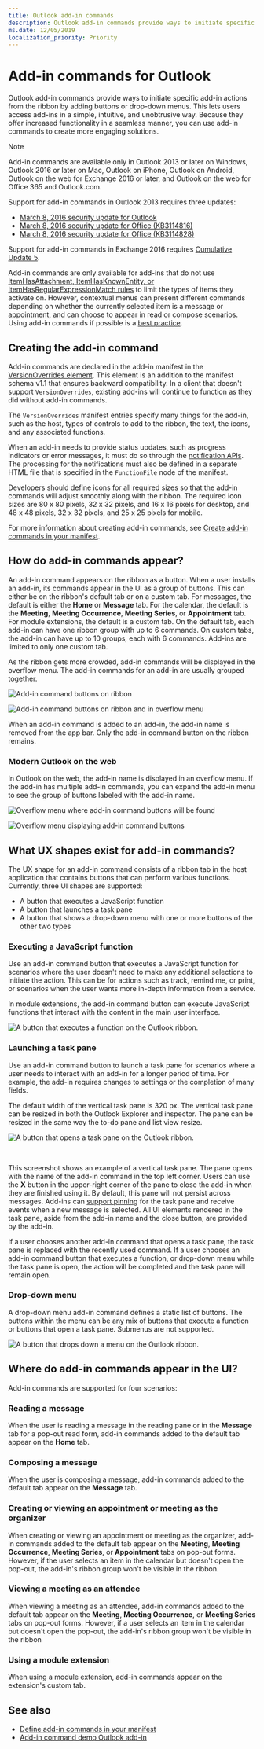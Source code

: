 ```yaml
---
title: Outlook add-in commands
description: Outlook add-in commands provide ways to initiate specific add-in actions from the ribbon by adding buttons or drop-down menus. 
ms.date: 12/05/2019
localization_priority: Priority
---
```


# Add-in commands for Outlook

Outlook add-in commands provide ways to initiate specific add-in actions from the ribbon by adding buttons or drop-down menus. This lets users access add-ins in a simple, intuitive, and unobtrusive way. Because they offer increased functionality in a seamless manner, you can use add-in commands to create more engaging solutions.

> [!NOTE]
> Add-in commands are available only in Outlook 2013 or later on Windows, Outlook 2016 or later on Mac, Outlook on iPhone, Outlook on Android, Outlook on the web for Exchange 2016 or later, and Outlook on the web for Office 365 and Outlook.com.
>
> Support for add-in commands in Outlook 2013 requires three updates:
> - [March 8, 2016 security update for Outlook](https://support.microsoft.com/kb/3114829)
> - [March 8, 2016 security update for Office (KB3114816)](https://support.microsoft.com/help/3114816/march-8,-2016,-update-for-office-2013-kb3114816)
> - [March 8, 2016 security update for Office (KB3114828)](https://support.microsoft.com/help/3114828/march-8,-2016,-update-for-office-2013-kb3114828)
>
> Support for add-in commands in Exchange 2016 requires [Cumulative Update 5](https://support.microsoft.com/help/4012106/cumulative-update-5-for-exchange-server-2016).

Add-in commands are only available for add-ins that do not use [ItemHasAttachment, ItemHasKnownEntity, or ItemHasRegularExpressionMatch rules](activation-rules.md) to limit the types of items they activate on. However, contextual menus can present different commands depending on whether the currently selected item is a message or appointment, and can choose to appear in read or compose scenarios. Using add-in commands if possible is a [best practice](/office/dev/add-ins/concepts/add-in-development-best-practices).

## Creating the add-in command

Add-in commands are declared in the add-in manifest in the [VersionOverrides element](/office/dev/add-ins/reference/manifest/versionoverrides). This element is an addition to the manifest schema v1.1 that ensures backward compatibility. In a client that doesn't support `VersionOverrides`, existing add-ins will continue to function as they did without add-in commands.

The `VersionOverrides` manifest entries specify many things for the add-in, such as the host, types of controls to add to the ribbon, the text, the icons, and any associated functions.

When an add-in needs to provide status updates, such as progress indicators or error messages, it must do so through the [notification APIs](/javascript/api/outlook/office.NotificationMessages). The processing for the notifications must also be defined in a separate HTML file that is specified in the `FunctionFile` node of the manifest.

Developers should define icons for all required sizes so that the add-in commands will adjust smoothly along with the ribbon. The required icon sizes are 80 x 80 pixels, 32 x 32 pixels, and 16 x 16 pixels for desktop, and 48 x 48 pixels, 32 x 32 pixels, and 25 x 25 pixels for mobile.

For more information about creating add-in commands, see [Create add-in commands in your manifest](/office/dev/add-ins/develop/create-addin-commands).

## How do add-in commands appear?

An add-in command appears on the ribbon as a button. When a user installs an add-in, its commands appear in the UI as a group of buttons. This can either be on the ribbon's default tab or on a custom tab. For messages, the default is either the **Home** or **Message** tab. For the calendar, the default is the **Meeting**, **Meeting Occurrence**, **Meeting Series**, or **Appointment** tab. For module extensions,
the default is a custom tab. On the default tab, each add-in can have one ribbon group with up to 6 commands. On custom tabs, the add-in can have up to 10 groups, each with 6 commands. Add-ins are limited to only one custom tab.

As the ribbon gets more crowded, add-in commands will be displayed in the overflow menu. The add-in commands for an add-in are usually grouped together.

![Add-in command buttons on ribbon](images/commands-normal.png)

![Add-in command buttons on ribbon and in overflow menu](images/commands-collapsed.png)

When an add-in command is added to an add-in, the add-in name is removed from the app bar. Only the add-in command button on the ribbon remains.

### Modern Outlook on the web

In Outlook on the web, the add-in name is displayed in an overflow menu. If the add-in has multiple add-in commands, you can expand the add-in menu to see the group of buttons labeled with the add-in name.

![Overflow menu where add-in command buttons will be found](images/commands-overflow-menu-web.png)

![Overflow menu displaying add-in command buttons](images/commands-overflow-menu-expand-web.png)

## What UX shapes exist for add-in commands?

The UX shape for an add-in command consists of a ribbon tab in the host application that contains buttons that can perform various functions. Currently, three UI shapes are supported:

- A button that executes a JavaScript function
- A button that launches a task pane
- A button that shows a drop-down menu with one or more buttons of the other two types

### Executing a JavaScript function

Use an add-in command button that executes a JavaScript function for scenarios where the user doesn't need to make any additional selections to initiate the action. This can be for actions such as track, remind me, or print, or scenarios when the user wants more in-depth information from a service.

In module extensions, the add-in command button can execute JavaScript functions that interact with the content in the main user interface.

![A button that executes a function on the Outlook ribbon.](images/commands-uiless-button-1.png)

### Launching a task pane

Use an add-in command button to launch a task pane for scenarios where a user needs to interact with an add-in for a longer period of time. For example, the add-in requires changes to settings or the completion of many fields.

The default width of the vertical task pane is 320 px. The vertical task pane can be resized in both the Outlook Explorer and inspector. The pane can be resized in the same way the to-do pane and list view resize.

![A button that opens a task pane on the Outlook ribbon.](images/commands-task-pane.png)

<br/>

This screenshot shows an example of a vertical task pane. The pane opens with the name of the add-in command in the top left corner. Users can use the **X** button in the upper-right corner of the pane to close the add-in when they are finished using it. By default, this pane will not persist across messages. Add-ins can [support pinning](pinnable-taskpane.md) for the task pane and receive events when a new message is selected. All UI elements rendered in the task pane, aside from the add-in name and the close button, are provided by the add-in.

If a user chooses another add-in command that opens a task pane, the task pane is replaced with the recently used command. If a user chooses an add-in command button that executes a function, or drop-down menu while the task pane is open, the action will be completed and the task pane will remain open.

### Drop-down menu

A drop-down menu add-in command defines a static list of buttons. The buttons within the menu can be any mix of buttons that execute a function or buttons that open a task pane. Submenus are not supported.

![A button that drops down a menu on the Outlook ribbon.](images/commands-menu.png)

## Where do add-in commands appear in the UI?

Add-in commands are supported for four scenarios:

### Reading a message

When the user is reading a message in the reading pane or in the **Message** tab for a pop-out read form, add-in commands added to the default tab appear on the **Home** tab.

### Composing a message

When the user is composing a message, add-in commands added to the default tab appear on the **Message** tab.

### Creating or viewing an appointment or meeting as the organizer

When creating or viewing an appointment or meeting as the organizer, add-in commands added to the default tab appear on the **Meeting**, **Meeting Occurrence**, **Meeting Series**, or **Appointment** tabs on pop-out forms. However, if the user selects an item in the calendar but doesn't open the pop-out, the add-in's ribbon group won't be visible in the ribbon.

### Viewing a meeting as an attendee

When viewing a meeting as an attendee, add-in commands added to the default tab appear on the **Meeting**, **Meeting Occurrence**, or **Meeting Series** tabs on pop-out forms. However, if a user selects an item in the calendar but doesn't open the pop-out, the add-in's ribbon group won't be visible in the ribbon

### Using a module extension

When using a module extension, add-in commands appear on the extension's custom tab.

## See also

- [Define add-in commands in your manifest](/office/dev/add-ins/develop/create-addin-commands)
- [Add-in command demo Outlook add-in](https://github.com/officedev/outlook-add-in-command-demo)
